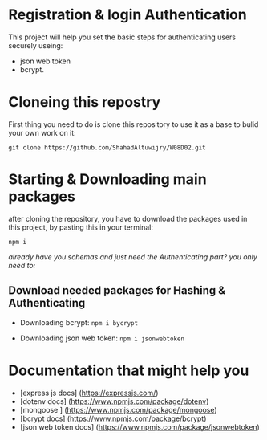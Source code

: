 # Registration & login Authentication

This project will help you set the basic steps for authenticating users securely useing:
- json web token
- bcrypt.

# Cloneing this repostry

First thing you need to do is clone this repository to use it as a base to bulid your own work on it:

`git clone https://github.com/ShahadAltuwijry/W08D02.git`

# Starting & Downloading main packages

after cloning the repository, you have to download the packages used in this project, by pasting this in your terminal:

`npm i `

_already have you schemas and just need the Authenticating part? you only need to:_

## Download needed packages for Hashing & Authenticating

- Downloading bcrypt:
  `npm i bycrypt`

- Downloading json web token:
  `npm i jsonwebtoken`

# Documentation that might help you

- [express js docs] (https://expressjs.com/)
- [dotenv docs] (https://www.npmjs.com/package/dotenv)
- [mongoose ] (https://www.npmjs.com/package/mongoose)
- [bcrypt docs] (https://www.npmjs.com/package/bcrypt)
- [json web token docs] (https://www.npmjs.com/package/jsonwebtoken)

